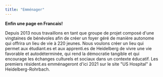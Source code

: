 ```yaml
---
title: "Emménager"
---
```


__Enfin une page en Francais!__

Depuis 2013 nous travaillons en tant que groupe de projet composé d'une vingtaines de bénévoles afin de créer un foyer géré de manière autonome qui offrira un lieu de vie à 220 jeunes. Nous voulons créer un lieu qui permet aux étudiant.es et aux apprenti.es de Heidelberg de vivre une vie favorable et autodéterminée, qui rend la démocratie tangible et qui encourage les échanges culturels et sociaux dans un contexte éducatif. Les premiers résident.es emménageront d'ici 2021 sur le site "US Hospital"  à Heidelberg-Rohrbach.
